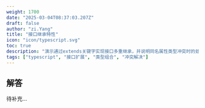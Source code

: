 ```yaml
---
weight: 1700
date: "2025-03-04T08:37:03.207Z"
draft: false
author: "zi.Yang"
title: "接口继承特性"
icon: "icon/typescript.svg"
toc: true
description: "演示通过extends关键字实现接口多重继承，并说明同名属性类型冲突时的处理规则。接口继承与交叉类型（&）有何本质区别？"
tags: ["typescript", "接口扩展", "类型组合", "冲突解决"]
---
```


## 解答

待补充...
